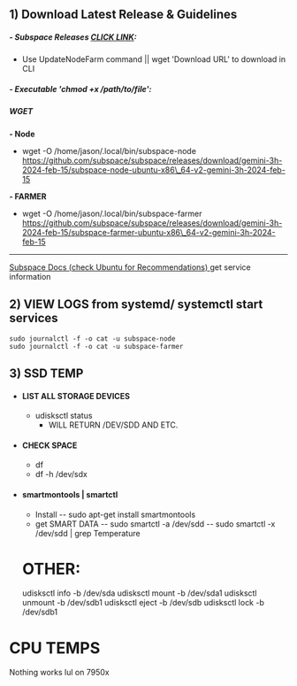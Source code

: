 ## 1) Download Latest Release & Guidelines
##### - Subspace Releases [CLICK LINK](https://github.com/subspace/subspace/releases):
- Use UpdateNodeFarm command || wget 'Download URL' to download in CLI 
     
##### -  Executable 'chmod +x /path/to/file': 
##### WGET

**- Node**
- wget -O /home/jason/.local/bin/subspace-node https://github.com/subspace/subspace/releases/download/gemini-3h-2024-feb-15/subspace-node-ubuntu-x86\_64-v2-gemini-3h-2024-feb-15 

**- FARMER**
- wget -O /home/jason/.local/bin/subspace-farmer https://github.com/subspace/subspace/releases/download/gemini-3h-2024-feb-15/subspace-farmer-ubuntu-x86\_64-v2-gemini-3h-2024-feb-15

---
[Subspace Docs (check Ubuntu for Recommendations) ](https://docs.subspace.network/docs/farming-&-staking/farming/advanced-cli/cli-install/ )
get service information
## 2) VIEW LOGS from systemd/ systemctl start services
    sudo journalctl -f -o cat -u subspace-node
    sudo journalctl -f -o cat -u subspace-farmer


## 3) SSD TEMP
- #### **LIST ALL STORAGE DEVICES**
   -  udisksctl status
        - WILL RETURN /DEV/SDD AND ETC.
- #### CHECK SPACE
    - df 
    - df -h /dev/sdx
     
- #### smartmontools | smartctl
    - Install
    -- sudo apt-get install smartmontools
    - get SMART DATA
    -- sudo smartctl -a /dev/sdd
    -- sudo smartctl -x /dev/sdd | grep Temperature


    # OTHER:
    udisksctl info -b /dev/sda
    udisksctl mount -b /dev/sda1
    udisksctl unmount -b /dev/sdb1
    udisksctl eject -b /dev/sdb
    udisksctl lock -b /dev/sdb1

# CPU TEMPS
Nothing works lul on 7950x

